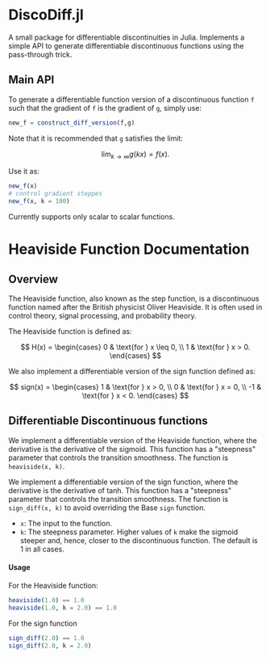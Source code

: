 # DiscoDiff.jl

 A small package for differentiable discontinuities in Julia. Implements a simple API to generate differentiable discontinuous functions using the pass-through trick.

## Main API

To generate a differentiable function version of a discontinuous function `f` such that the gradient of `f` is the gradient of `g`, simply use:

````julia
new_f = construct_diff_version(f,g)

````

Note that it is recommended that `g` satisfies the limit:

$$
\lim_{k \to \infty}g(kx) = f(x).
$$


Use it as:

```julia
new_f(x)
# control gradient steppes
new_f(x, k = 100)

```

Currently supports only scalar to scalar functions.


# Heaviside Function Documentation

## Overview

The Heaviside function, also known as the step function, is a discontinuous function named after the British physicist Oliver Heaviside. It is often used in control theory, signal processing, and probability theory.

The Heaviside function is defined as:

$$
H(x) = \begin{cases} 
0 & \text{for } x \leq 0, \\
1 & \text{for } x > 0.
\end{cases}
$$

We also implement a differentiable version of the sign function defined as:

$$
sign(x) = \begin{cases} 
1 & \text{for } x > 0, \\
0 & \text{for } x = 0, \\
-1 & \text{for } x < 0.
\end{cases}
$$


## Differentiable Discontinuous functions

We implement a differentiable version of the Heaviside function, where the derivative is the derivative of the sigmoid. This function has a "steepness" parameter that controls the transition smoothness. The function is `heaviside(x, k)`.

We implement a differentiable version of the sign function, where the derivative is the derivative of tanh. This function has a "steepness" parameter that controls the transition smoothness. The function is `sign_diff(x, k)` to avoid overriding the Base `sign` function.

- `x`: The input to the function.
- `k`: The steepness parameter. Higher values of `k` make the sigmoid steeper and, hence, closer to the discontinuous function. The default is 1 in all cases.

#### Usage

For the Heaviside function:

```julia
heaviside(1.0) == 1.0
heaviside(1.0, k = 2.0) == 1.0
```

For the sign function

```julia
sign_diff(2.0) == 1.0
sign_diff(2.0, k = 2.0)
```



